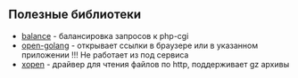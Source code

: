 ## Полезные библиотеки

- [balance](github.com/darkhelmet/balance) - балансировка запросов к php-cgi
- [open-golang](github.com/skratchdot/open-golang) - открывает ссылки в браузере или  в указанном приложении !!! Не работает из под сервиса
- [xopen](github.com/brentp/xopen) - драйвер для чтения файлов по http, поддерживает gz архивы
